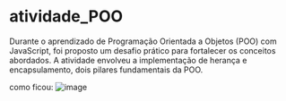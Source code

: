 # atividade_POO

Durante o aprendizado de Programação Orientada a Objetos (POO) com JavaScript, foi proposto um desafio prático para fortalecer os conceitos abordados. A atividade envolveu a implementação de herança e encapsulamento, dois pilares fundamentais da POO.

como ficou:
![image](https://github.com/user-attachments/assets/649db6f7-da18-46af-a0e6-3cbae5bf47b4)

